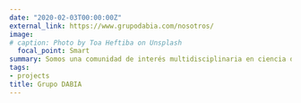 ```yaml
---
date: "2020-02-03T00:00:00Z"
external_link: https://www.grupodabia.com/nosotros/
image:
# caption: Photo by Toa Heftiba on Unsplash
  focal_point: Smart
summary: Somos una comunidad de interés multidisciplinaria en ciencia de datos...
tags:
- projects
title: Grupo DABIA
---
```



